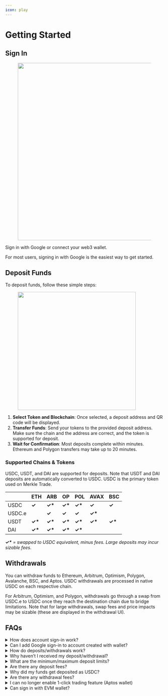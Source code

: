 ```yaml
---
icon: play
---
```


# Getting Started

## Sign In

<figure><img src=".gitbook/assets/Walletless Sign-in.gif" alt="" width="563"><figcaption></figcaption></figure>

Sign in with Google or connect your web3 wallet.

For most users, signing in with Google is the easiest way to get started.

## Deposit Funds

To deposit funds, follow these simple steps:

<figure><img src=".gitbook/assets/Direct Deposit Final Final.gif" alt="" width="375"><figcaption></figcaption></figure>

1. **Select Token and Blockchain**: Once selected, a deposit address and QR code will be displayed.
2. **Transfer Funds**: Send your tokens to the provided deposit address. Make sure the chain and the address are correct, and the token is supported for deposit.
3. **Wait for Confirmation**: Most deposits complete within minutes. Ethereum and Polygon transfers may take up to 20 minutes.

### Supported Chains & Tokens

USDC, USDT, and DAI are supported for deposits. Note that USDT and DAI deposits are automatically converted to USDC. USDC is the primary token used on Merkle Trade.

|        | ETH     | ARB     | OP      | POL     | AVAX    | BSC     |
| ------ | ------- | ------- | ------- | ------- | ------- | ------- |
| USDC   | **✓**   | **✓\*** | **✓\*** | **✓\*** | **✓**   | **✓**   |
| USDC.e |         | **✓**   | **✓**   | **✓**   | **✓\*** |         |
| USDT   | **✓\*** | **✓\*** | **✓\*** | **✓\*** | **✓\*** | **✓\*** |
| DAI    | **✓\*** | **✓\*** | **✓\*** | **✓\*** |         |         |

_**✓\*** = swapped to USDC equivalent, minus fees. Large deposits may incur sizable fees._

## Withdrawals

You can withdraw funds to Ethereum, Arbitrum, Optimism, Polygon, Avalanche, BSC, and Aptos. USDC withdrawals are processed in native USDC on each respective chain.

For Arbitrum, Optimism, and Polygon, withdrawals go through a swap from USDC.e to USDC once they reach the destination chain due to bridge limitations. Note that for large withdrawals, swap fees and price impacts may be sizable (these are displayed in the withdrawal UI).

## FAQs

<details>

<summary>How does account sign-in work?</summary>

Merkle Trade is a decentralized protocol on Aptos blockchain. This means that trading on Merkle Trade is you are interacting with the protocol on the blockchain while retaining full custody of your account and balance.

_How Google sign-in works_

When you sign in with Google, your unique blockchain account is derived from your Google account credentials. Each time you trade on Merkle Trade, you sign transactions with your blockchain credentials stored in your browser. These credentials do not leave your browser and you retain full custody.

This account setup is enabled by Zero-knowledge proofs. For more information, refer to the [Aptos Keyless documentation](https://aptos.dev/en/build/guides/aptos-keyless/how-keyless-works).

</details>

<details>

<summary>Can I add Google sign-in to account created with wallet?</summary>

<img src=".gitbook/assets/Walletless-Link-Google.gif" alt="" data-size="original">

If you have an account created with a web3 wallet, you can add Google sign-in to it. Once linked, you'll be able to sign in with either Google or your web3 wallet.

We recommend **linking Google to your Aptos wallet account ONLY IF your Aptos account is used solely for Merkle Trade**. Adding Google Sign-In introduces a new authentication method, affecting the overall security of your account beyond Merkle Trade. After linking, the security of your Aptos account will be tied to the security of your Google account. Only proceed if you fully understand these security implications.

</details>

<details>

<summary>How do deposits/withdrawals work?</summary>

Direct Deposit is a decentralized solution to simplify asset onboarding from other blockchains to Aptos. Here's how it works:

* A unique EVM deposit address is deterministically derived from a given destination Aptos account address.
* Once funds are sent to the derived deposit address, a DirectDeposit contract is deployed at that address by DirectDepositFactory.
* Keeper triggers either `sendToAptos` or `swapAndSendToAptos` to swap and transfer the asset to the Aptos Bridge (via LayerZero), with the final destination being the Aptos address.
* Withdrawals go through a similar process in reverse. For ARB/OP/POL, the bridged token (USDC.e) is swapped to native USDC upon bridging before sent to destination address.

The DirectDeposit smart contract, developed by the Merkle Trade team, has been fully [audited by OtterSec](https://osec.io) for security and the code is [publicly available on GitHub](https://github.com/merkle-trade/merkle-evm).

</details>

<details>

<summary>Why haven’t I received my deposit/withdrawal?</summary>

Deposit processing times by blockchain (average):

* Arbitrum: < 1 minute
* Optimism: < 1 minute
* BSC: 3 minutes
* Avalanche: 5 minutes
* Ethereum: < 20 minutes
* Polygon: < 20 minutes

Withdrawal processing time (average): < 3 minutes

If your deposit/withdrawal has not arrived within the above estimate, please reach out to community support by creating a ticket on Discord.

</details>

<details>

<summary>What are the minimum/maximum deposit limits?</summary>

Deposit limits vary by blockchain, with a typical minimum deposit of around $3. However, this amount may fluctuate based on current gas fees and LayerZero bridge fees.

For the most up-to-date information, please refer to the Direct Deposit page on the Merkle Trade platform.

</details>

<details>

<summary>Are there any deposit fees?</summary>

Yes, a small deposit fee (usually less than $1) is applied to cover bridge and gas fees.

Fees may vary by blockchain and can change based on current network congestion. For the latest fee details, please refer to the fees displayed on the Direct Deposit page.

</details>

<details>

<summary>Why did my funds get deposited as USDC?</summary>

Merkle Trade currently supports USDC only. Transferred assets are converted to USDC and credited to your account in USDC.

</details>

<details>

<summary>Are there any withdrawal fees?</summary>

Yes, withdrawals incur fees to cover bridging and token swaps when necessary:

* Bridge Fees: he underlying bridge (Aptos Bridge) charges 7bps fee to the withdrawal amount, and a base bridge fee which varies by destination chain and current gas price.
* Native USDC Swap Fee: For Arbitrum, Optimism, and Polygon, withdrawals go through a swap from USDC.e to USDC once they reach the destination chain.

In normal conditions, withdrawing $1000 to Arbitrum costs less than $1.

Note that for large withdrawals, these fees may become sizable (these are displayed in the withdrawal UI).

</details>

<details>

<summary>I can no longer enable 1-click trading feature (Aptos wallet)</summary>

The 1-Click Trading feature has been sunset.

If you primarily use your Aptos account exclusively for Merkle Trade, we recommend [linking your Google account](getting-started.md#can-i-add-google-sign-in-to-account-created-with-wallet) for easier sign-in and a smoother trading experience moving forward.

If you’d like to continue using the Aptos wallet with the 1-Click Trading experience (without Google sign-in), we plan to offer a more secure solution in the future. For now, if you really want to use 1-Click Trading with your Aptos wallet, please reach out to the devs on Discord.

</details>

<details>

<summary>Can sign in with EVM wallet?</summary>

We have temporarily paused support for EVM wallets for sign-in while we work on a better solution for onboarding EVM wallet users.

Users who previously signed in with an EVM wallet can still do so. However, we recommend linking a Google account for easier access, as we plan to phase out EVM wallet support in the long run.

</details>

